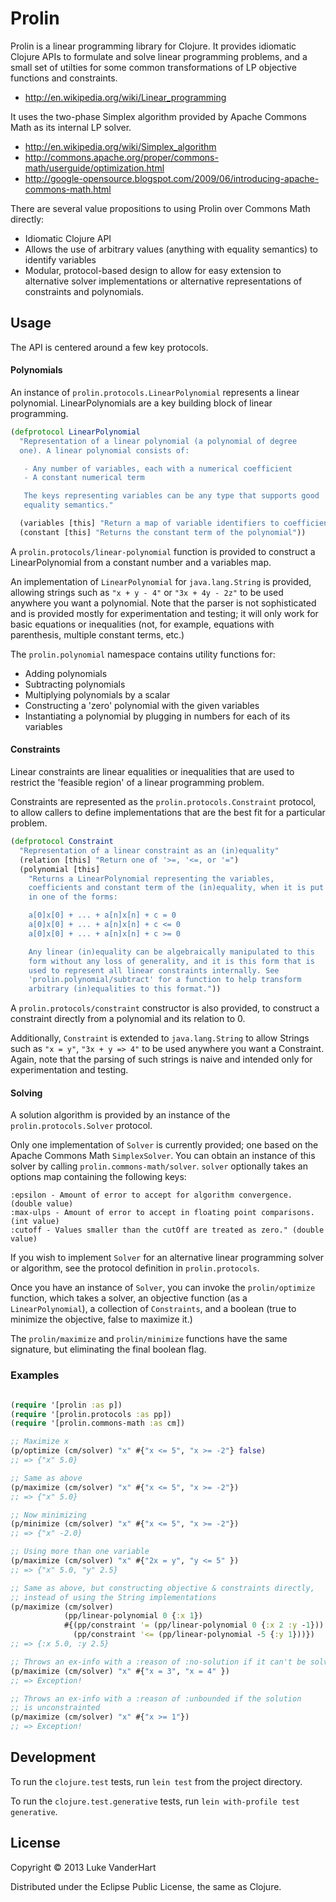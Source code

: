 # Prolin

Prolin is a linear programming library for Clojure. It provides
idiomatic Clojure APIs to formulate and solve linear programming
problems, and a small set of utilties for some common transformations
of LP objective functions and constraints.

- http://en.wikipedia.org/wiki/Linear_programming

It uses the two-phase Simplex algorithm provided by Apache Commons
Math as its internal LP solver.

- http://en.wikipedia.org/wiki/Simplex_algorithm
- http://commons.apache.org/proper/commons-math/userguide/optimization.html
- http://google-opensource.blogspot.com/2009/06/introducing-apache-commons-math.html

There are several value propositions to using Prolin over Commons Math directly:

- Idiomatic Clojure API
- Allows the use of arbitrary values (anything with equality
  semantics) to identify variables
- Modular, protocol-based design to allow for easy extension to
  alternative solver implementations or alternative representations of
  constraints and polynomials.

## Usage

The API is centered around a few key protocols.

#### Polynomials

An instance of `prolin.protocols.LinearPolynomial` represents a linear
polynomial. LinearPolynomials are a key building block of linear
programming.

```clojure
(defprotocol LinearPolynomial
  "Representation of a linear polynomial (a polynomial of degree
  one). A linear polynomial consists of:

   - Any number of variables, each with a numerical coefficient
   - A constant numerical term

   The keys representing variables can be any type that supports good
   equality semantics."

  (variables [this] "Return a map of variable identifiers to coefficients.")
  (constant [this] "Returns the constant term of the polynomial"))
```

A `prolin.protocols/linear-polynomial` function is provided to construct a
LinearPolynomial from a constant number and a variables map.

An implementation of `LinearPolynomial` for `java.lang.String` is
provided, allowing strings such as `"x + y - 4"` or `"3x + 4y - 2z"`
to be used anywhere you want a polynomial. Note that the parser is not
sophisticated and is provided mostly for experimentation and testing;
it will only work for basic equations or inequalities (not, for
example, equations with parenthesis, multiple constant terms, etc.)

The `prolin.polynomial` namespace contains utility functions for:

- Adding polynomials
- Subtracting polynomials
- Multiplying polynomials by a scalar
- Constructing a 'zero' polynomial with the given variables
- Instantiating a polynomial by plugging in numbers for each of its variables

#### Constraints

Linear constraints are linear equalities or inequalities that are used
to restrict the 'feasible region' of a linear programming problem.

Constraints are represented as the `prolin.protocols.Constraint`
protocol, to allow callers to define implementations that are the best
fit for a particular problem.

```clojure
(defprotocol Constraint
  "Representation of a linear constraint as an (in)equality"
  (relation [this] "Return one of '>=, '<=, or '=")
  (polynomial [this]
    "Returns a LinearPolynomial representing the variables,
    coefficients and constant term of the (in)equality, when it is put
    in one of the forms:

    a[0]x[0] + ... + a[n]x[n] + c = 0
    a[0]x[0] + ... + a[n]x[n] + c <= 0
    a[0]x[0] + ... + a[n]x[n] + c >= 0

    Any linear (in)equality can be algebraically manipulated to this
    form without any loss of generality, and it is this form that is
    used to represent all linear constraints internally. See
    'prolin.polynomial/subtract' for a function to help transform
    arbitrary (in)equalities to this format."))
```

A `prolin.protocols/constraint` constructor is also provided, to construct a constraint
directly from a polynomial and its relation to 0.

Additionally, `Constraint` is extended to `java.lang.String` to allow
Strings such as `"x = y"`, `"3x + y => 4"` to be used anywhere you
want a Constraint. Again, note that the parsing of such strings is
naive and intended only for experimentation and testing.


#### Solving

A solution algorithm is provided by an instance of the
`prolin.protocols.Solver` protocol.

Only one implementation of `Solver` is currently provided; one based
on the Apache Commons Math `SimplexSolver`. You can obtain an instance
of this solver by calling `prolin.commons-math/solver`. `solver`
optionally takes an options map containing the following keys:

```
:epsilon - Amount of error to accept for algorithm convergence. (double value)
:max-ulps - Amount of error to accept in floating point comparisons. (int value)
:cutoff - Values smaller than the cutOff are treated as zero." (double value)
```

If you wish to implement `Solver` for an alternative linear
programming solver or algorithm, see the protocol definition in
`prolin.protocols`.

Once you have an instance of `Solver`, you can invoke the
`prolin/optimize` function, which takes a solver, an objective
function (as a `LinearPolynomial`), a collection of `Constraints`, and
a boolean (true to minimize the objective, false to maximize it.)

The `prolin/maximize` and `prolin/minimize` functions have the same
signature, but eliminating the final boolean flag.

### Examples

```clojure

(require '[prolin :as p])
(require '[prolin.protocols :as pp])
(require '[prolin.commons-math :as cm])

;; Maximize x
(p/optimize (cm/solver) "x" #{"x <= 5", "x >= -2"} false)
;; => {"x" 5.0}

;; Same as above
(p/maximize (cm/solver) "x" #{"x <= 5", "x >= -2"})
;; => {"x" 5.0}

;; Now minimizing
(p/minimize (cm/solver) "x" #{"x <= 5", "x >= -2"})
;; => {"x" -2.0}

;; Using more than one variable
(p/maximize (cm/solver) "x" #{"2x = y", "y <= 5" })
;; => {"x" 5.0, "y" 2.5}

;; Same as above, but constructing objective & constraints directly,
;; instead of using the String implementations
(p/maximize (cm/solver)
            (pp/linear-polynomial 0 {:x 1})
            #{(pp/constraint '= (pp/linear-polynomial 0 {:x 2 :y -1}))
              (pp/constraint '<= (pp/linear-polynomial -5 {:y 1}))})
;; => {:x 5.0, :y 2.5}

;; Throws an ex-info with a :reason of :no-solution if it can't be solved
(p/maximize (cm/solver) "x" #{"x = 3", "x = 4" })
;; => Exception!

;; Throws an ex-info with a :reason of :unbounded if the solution
;; is unconstrainted
(p/maximize (cm/solver) "x" #{"x >= 1"})
;; => Exception!

```

## Development

To run the `clojure.test` tests, run `lein test` from the project
directory.

To run the `clojure.test.generative` tests, run `lein with-profile
test generative`.

## License

Copyright © 2013 Luke VanderHart

Distributed under the Eclipse Public License, the same as Clojure.
